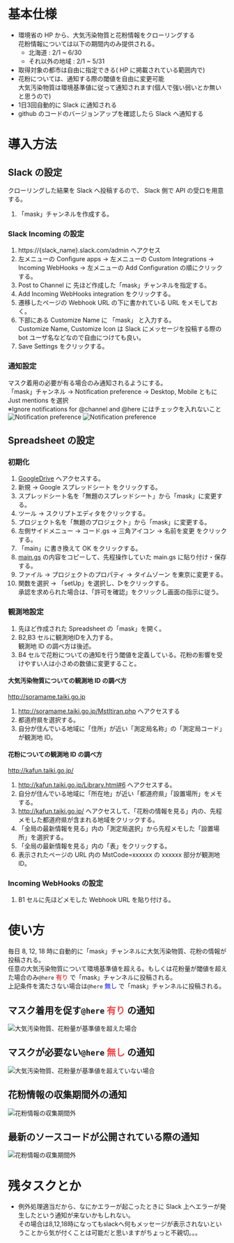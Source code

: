 # 基本仕様  
- 環境省の HP から、大気汚染物質と花粉情報をクローリングする  
花粉情報については以下の期間内のみ提供される。  
    - 北海道 : 2/1 ~ 6/30  
    - それ以外の地域 : 2/1 ~ 5/31  
- 取得対象の都市は自由に指定できる( HP に掲載されている範囲内で)  
- 花粉については、通知する際の閾値を自由に変更可能  
大気汚染物質は環境基準値に従って通知されます(個人で強い弱いとか無いと思うので)  
- 1日3回自動的に Slack に通知される  
- github のコードのバージョンアップを確認したら Slack へ通知する

# 導入方法
## Slack の設定  

クローリングした結果を Slack へ投稿するので、 Slack 側で API の受口を用意する。  
1. 「mask」チャンネルを作成する。  

### Slack Incoming の設定

1. https://{slack_name}.slack.com/admin へアクセス  
2. 左メニューの Configure apps -> 左メニューの Custom Integrations  -> Incoming WebHooks -> 左メニューの Add Configuration の順にクリックする。  
3. Post to Channel に 先ほど作成した「mask」チャンネルを指定する。  
4. Add Incoming WebHooks integration をクリックする。  
5. 遷移したページの Webhook URL の下に書かれている URL をメモしておく。  
6. 下部にある Customize Name に 「mask」 と入力する。  
Customize Name, Customize Icon は Slack にメッセージを投稿する際の bot ユーザ名などなので自由につけても良い。  
7. Save Settings をクリックする。  

### 通知設定
マスク着用の必要が有る場合のみ通知されるようにする。  
「mask」チャンネル -> Notification preference -> Desktop, Mobile ともに Just mentions を選択  
※Ignore notifications for @channel and @here にはチェックを入れないこと
![Notification preference](https://github.com/madayo/mask/raw/master/image/slack_notification_preference1.png "Notification preference")
![Notification preference](https://github.com/madayo/mask/raw/master/image/slack_notification_preference2.png "Notification preference")



## Spreadsheet の設定  
### 初期化  
1. [GoogleDrive](https://drive.google.com/drive/u/0/my-drive) へアクセスする。
2. 新規 -> Google スプレッドシート をクリックする。  
3. スプレッドシート名を「無題のスプレッドシート」から「mask」に変更する。  
4. ツール -> スクリプトエディタをクリックする。  
5. プロジェクト名を「無題のプロジェクト」から「mask」に変更する。  
6. 左側サイドメニュー -> コード.gs -> 三角アイコン -> 名前を変更 をクリックする。  
7. 「main」に書き換えて OK をクリックする。  
8. [main.gs](https://raw.githubusercontent.com/madayo/mask/master/main.gs) の内容をコピーして、先程操作していた main.gs に貼り付け・保存する。  
7. ファイル -> プロジェクトのプロパティ -> タイムゾーン を東京に変更する。  
8. 関数を選択 -> 「setUp」を選択し、▷をクリックする。  
承認を求められた場合は、「許可を確認」をクリックし画面の指示に従う。  

### 観測地設定  

1. 先ほど作成された Spreadsheet の「mask」を開く。
2. B2,B3 セルに観測地IDを入力する。  
観測地 ID の調べ方は後述。  
3. B4 セルで花粉についての通知を行う閾値を定義している。花粉の影響を受けやすい人は小さめの数値に変更すること。  

#### 大気汚染物質についての観測地 ID の調べ方
http://soramame.taiki.go.jp
1. http://soramame.taiki.go.jp/MstItiran.php へアクセスする
2. 都道府県を選択する。
3. 自分が住んでいる地域に「住所」が近い「測定局名称」の「測定局コード」が観測地 ID。

#### 花粉についての観測地 ID の調べ方
http://kafun.taiki.go.jp/
1. http://kafun.taiki.go.jp/Library.html#6 へアクセスする。
2. 自分が住んでいる地域に「所在地」が近い「都道府県」「設置場所」をメモする。
3. http://kafun.taiki.go.jp/ ヘアクセスして、「花粉の情報を見る」内の、先程メモした都道府県が含まれる地域をクリックする。
4. 「全局の最新情報を見る」内の「測定局選択」から先程メモした「設置場所」を選択する。
5. 「全局の最新情報を見る」内の「表」をクリックする。
6. 表示されたページの URL 内の MstCode=xxxxxx の xxxxxx 部分が観測地 ID。

### Incoming WebHooks の設定

1. B1 セルに先ほどメモした Webhook URL を貼り付ける。 

# 使い方
毎日 8, 12, 18 時に自動的に「mask」チャンネルに大気汚染物質、花粉の情報が投稿される。  
任意の大気汚染物質について環境基準値を超える。もしくは花粉量が閾値を超えた場合のみ`@here` **<font color="#EE4545">有り</font>** で「mask」チャンネルに投稿される。  
上記条件を満たさない場合は`@here` **<font color="#5358EE">無し</font>** で「mask」チャンネルに投稿される。  

## マスク着用を促す`@here` **<font color="#EE4545">有り</font>** の通知  
![大気汚染物質、花粉量が基準値を超えた場合](https://github.com/madayo/mask/raw/master/image/notice.png "大気汚染物質、花粉量が基準値を超えた場合")

## マスクが必要ない`@here` **<font color="#EE4545">無し</font>** の通知  
![大気汚染物質、花粉量が基準値を超えていない場合](https://github.com/madayo/mask/raw/master/image/no_notice.png "大気汚染物質、花粉量が基準値を超えていない場合")

## 花粉情報の収集期間外の通知  
![花粉情報の収集期間外](https://github.com/madayo/mask/raw/master/image/period_not_notice_about_pollen.png "花粉情報の収集期間外")

## 最新のソースコードが公開されている際の通知
![花粉情報の収集期間外](https://github.com/madayo/mask/raw/master/image/latest_version.png "花粉情報の収集期間外")

# 残タスクとか

- 例外処理適当だから、なにかエラーが起こったときに Slack 上へエラーが発生したという通知が来ないかもしれない。  
その場合は8,12,18時になってもslackへ何もメッセージが表示されないということから気が付くことは可能だと思いますがちょっと不親切。。。  